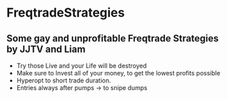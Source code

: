 # FreqtradeStrategies

## Some gay and unprofitable Freqtrade Strategies by JJTV and Liam

- Try those Live and your Life will be destroyed
- Make sure to Invest all of your money, to get the lowest profits possible
- Hyperopt to short trade duration.
- Entries always after pumps -> to snipe dumps
